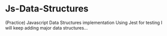 # Js-Data-Structures
(Practice)
Javascript Data Structures implementation
Using Jest for testing
I will keep adding major data structures...
